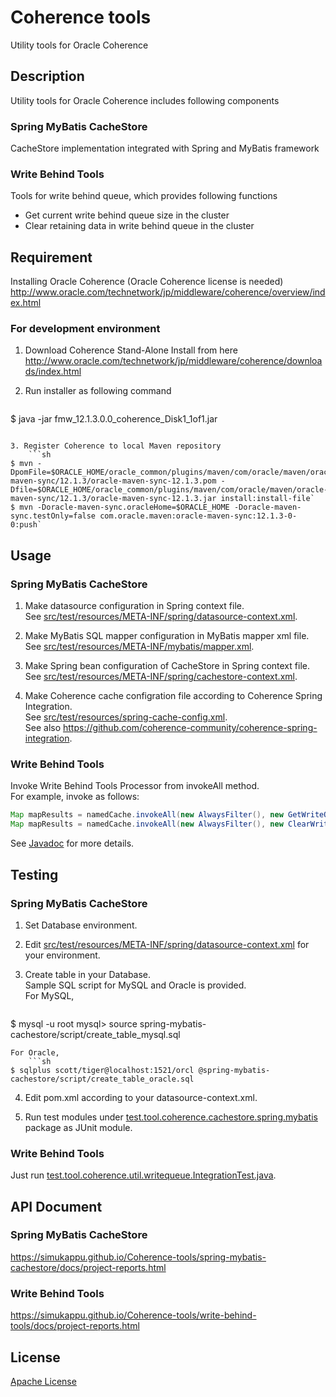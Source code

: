 # Coherence tools
Utility tools for Oracle Coherence

## Description
Utility tools for Oracle Coherence includes following components

### Spring MyBatis CacheStore  
CacheStore implementation integrated with Spring and MyBatis framework

### Write Behind Tools
Tools for write behind queue, which provides following functions
* Get current write behind queue size in the cluster
* Clear retaining data in write behind queue in the cluster

## Requirement
Installing Oracle Coherence (Oracle Coherence license is needed)
<http://www.oracle.com/technetwork/jp/middleware/coherence/overview/index.html>

### For development environment
1. Download Coherence Stand-Alone Install from here
<http://www.oracle.com/technetwork/jp/middleware/coherence/downloads/index.html>

2. Run installer as following command
    ```sh
$ java -jar fmw_12.1.3.0.0_coherence_Disk1_1of1.jar
```

3. Register Coherence to local Maven repository
    ```sh
$ mvn -DpomFile=$ORACLE_HOME/oracle_common/plugins/maven/com/oracle/maven/oracle-maven-sync/12.1.3/oracle-maven-sync-12.1.3.pom -Dfile=$ORACLE_HOME/oracle_common/plugins/maven/com/oracle/maven/oracle-maven-sync/12.1.3/oracle-maven-sync-12.1.3.jar install:install-file`
$ mvn -Doracle-maven-sync.oracleHome=$ORACLE_HOME -Doracle-maven-sync.testOnly=false com.oracle.maven:oracle-maven-sync:12.1.3-0-0:push`
```

## Usage
### Spring MyBatis CacheStore
1. Make datasource configuration in Spring context file.  
See [src/test/resources/META-INF/spring/datasource-context.xml](https://github.com/simukappu/Coherence-tools/blob/master/spring-mybatis-cachestore/src/test/resources/META-INF/spring/datasource-context.xml).

2. Make MyBatis SQL mapper configuration in MyBatis mapper xml file.  
See [src/test/resources/META-INF/mybatis/mapper.xml](https://github.com/simukappu/Coherence-tools/blob/master/spring-mybatis-cachestore/src/test/resources/META-INF/mybatis/mapper.xml).

3. Make Spring bean configuration of CacheStore in Spring context file.  
See [src/test/resources/META-INF/spring/cachestore-context.xml](https://github.com/simukappu/Coherence-tools/blob/master/spring-mybatis-cachestore/src/test/resources/META-INF/spring/cachestore-context.xml).

4. Make Coherence cache configration file according to Coherence Spring Integration.  
See [src/test/resources/spring-cache-config.xml](https://github.com/simukappu/Coherence-tools/blob/master/spring-mybatis-cachestore/src/test/resources/spring-cache-config.xml).  
See also <https://github.com/coherence-community/coherence-spring-integration>.

### Write Behind Tools
Invoke Write Behind Tools Processor from invokeAll method.  
For example, invoke as follows:  
```java
Map mapResults = namedCache.invokeAll(new AlwaysFilter(), new GetWriteQueueSizeProcessor(targetCacheName));
Map mapResults = namedCache.invokeAll(new AlwaysFilter(), new ClearWriteQueueProcessor(targetCacheName));
```
See [Javadoc](https://simukappu.github.io/Coherence-tools/write-behind-tools/docs/apidocs/index.html) for more details.

## Testing
### Spring MyBatis CacheStore
1. Set Database environment.

2. Edit [src/test/resources/META-INF/spring/datasource-context.xml](https://github.com/simukappu/Coherence-tools/blob/master/spring-mybatis-cachestore/src/test/resources/META-INF/spring/datasource-context.xml) for your environment.

3. Create table in your Database.  
Sample SQL script for MySQL and Oracle is provided.  
For MySQL, 
    ```sh
$ mysql -u root
mysql> source spring-mybatis-cachestore/script/create_table_mysql.sql
```  
For Oracle, 
    ```sh
$ sqlplus scott/tiger@localhost:1521/orcl @spring-mybatis-cachestore/script/create_table_oracle.sql
```  

4. Edit pom.xml according to your datasource-context.xml.

5. Run test modules under [test.tool.coherence.cachestore.spring.mybatis](https://github.com/simukappu/Coherence-tools/tree/master/spring-mybatis-cachestore/src/test/java/test/tool/coherence/cachestore/spring/mybatis) package as JUnit module.

### Write Behind Tools
Just run [test.tool.coherence.util.writequeue.IntegrationTest.java](https://github.com/simukappu/Coherence-tools/blob/master/write-behind-tools/src/test/java/test/tool/coherence/util/writequeue/IntegrationTest.java).

## API Document
### Spring MyBatis CacheStore
<https://simukappu.github.io/Coherence-tools/spring-mybatis-cachestore/docs/project-reports.html>

### Write Behind Tools
<https://simukappu.github.io/Coherence-tools/write-behind-tools/docs/project-reports.html>

## License
[Apache License](https://github.com/simukappu/Coherence-tools/blob/master/LICENSE)
